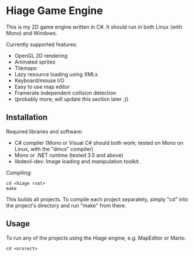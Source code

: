 Hiage Game Engine
=================

This is my 2D game engine written in C#. It should run in both Linux (with Mono) and Windows. 

Currently supported features:

- OpenGL 2D rendering
- Animated sprites
- Tilemaps
- Lazy resource loading using XMLs
- Keyboard/mouse I/O
- Easy to use map editor
- Framerate independent collision detection
- (probably more; will update this section later ;))

Installation
------------

Required libraries and software:

- C# compiler (Mono or Visual C# should both work; tested on Mono on Linux, with the "dmcs" compiler)
- Mono or .NET runtime (tested 3.5 and above)
- libdevil-dev: Image loading and manipulation toolkit.

Compiling:

    cd <hiage root>
    make

This builds all projects. To compile each project separately, simply "cd" into the project's directory and run "make" from there. 

Usage
-----
To run any of the projects using the Hiage engine, e.g. MapEditor or Mario:

    cd <project>
    make run

Example:

    cd MapEditor
    make run

Alternatively:

    cd MapEditor
    make && ./release/MapEditor


Contributing
------------
Since this is a spare time project which I don't have much time to work on, I am not actively looking for contributors. However, if you really do want to contribute with anything (eg. a better collision detection algorithm, audio support, etc.) let me know.
